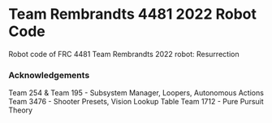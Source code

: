 # Team Rembrandts 4481 2022 Robot Code
Robot code of FRC 4481 Team Rembrandts 2022 robot: Resurrection

### Acknowledgements
Team 254 & Team 195 - Subsystem Manager, Loopers, Autonomous Actions
Team 3476 - Shooter Presets, Vision Lookup Table
Team 1712 - Pure Pursuit Theory
